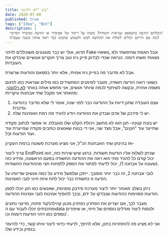 ```yaml
---
title: בוט "לא רלוונטי"
date: 2020-07-08
published: true
tags: ["Idea", "Bot"]
description: |
  קיבלתם הודעה בווטסאפ שנראית חשודה? משהו על ריקוד של אפיפיור או הודעה ממשרד הסייבר?
  מה אם הייתם יכולים לשלוח את ההודעה לבוט ולשמוע שהבוט כבר ראה אותה בשנה שעברה?
---
```


תראו, אולי יש כבר מנגנונים משוכללים לזיהוי Fake-news, אבל האמת שחיפשתי ולא מצאתי משהו דומה. כנראה שכדי לבדוק פייק ניוז טוב צריך חוקרים אנושיים שיבדקו את העובדות.

אבל לא מדובר פה בפייק ניוז אמיתי, אלא יותר בספאם והודעות שרשרת.

כשאני רואה הודעה חשודה, מעבר לסימנים המחשידים כמו מילים שנראות כמו תרגום משפה אחרת, ובקשה לשיתוף לכמה שיותר אנשים, אני מחפש אותה באתר [לא רלוונטי](https://irrelevant.org.il/). מהאתר אני מקבל שתי אבחנות עיקריות:

1.  עצם העובדה שחנן דיווח על ההודעה כבר לפני שנה, אומר לי שלא מדובר בהודעה עדכנית.
2.  יש לי פידבק של אדם שבדק את ההודעה ויודע להגיד מה רמת האמינות שלה.

יש בעיה קטנה- חנן הוא לא מחשב ויכולת הקלט שלו מוגבלת. אי אפשר לכתוב פקודה שתייצר עוד "חנןים", אבל מצד שני, אני די בטוח שאנשים כותבים פקודה שמייצרת עוד ועוד הודעות זבל.

אז בהינתן שתי האבחנות הנ"ל, אני מציע מערכת פשוטה ברמת העקרון-

צריך ליצור EndPoint שניתן לשלוח אליו הודעות חשודות. ברגע שיש שירות כזה, הוא יכול קודם כל להגיד מתי הוא ראה את ההודעה החשודה בפעם הראשונה, ומידע כזה (שעונה על אבחנה 1), יכול לדעתי לפתור את הספק ללפחות חצי מההודעות החשודות.

לגבי אבחנה 2, זה כבר יותר מסובך. ייתכן שלמשל מידע על כמה אנשים שדיווחו על הודעה זו כחשודה כבר יכול לתת איזה חיווי לגבי האמינות.

ניתן בשלב מאוחר יותר ליצור מערכת פידבק מסוימת, שאנשים כמו חנן יוכלו לסמן הודעות מסוימות כהודעות שנבדקו על ידם, ובכך להוסיף אמינות לגבי אמינות ההודעה.

מעבר לכך, אם יוצרים את הפתרון כפתרון מכוון קהילה\קוד פתוח, מדעני נתונים ומתכנתים יוכלו לעבוד עם הdata ולנסות ליצור מודלים נוספים של חיזוי, או שיפורים נוספים כמו זיהוי הודעות דומות וכו'.

אני לא מציע פה להתחרות בחנן, אלא להיפך, לדעתי כדאי ליצור איתו קשר, כדי להיעזר בנסיון ובידע שלו.
